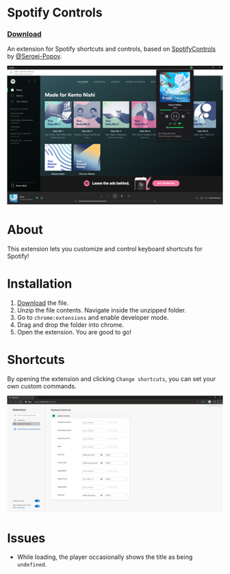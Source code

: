 # Spotify Controls
### [Download](https://github.com/KentoNishi/Spotify-Controls/archive/master.zip)
An extension for Spotify shortcuts and controls, based on [SpotifyControls](https://github.com/Sergej-Popov/SpotifyControls) by [@Sergej-Popov](https://github.com/Sergej-Popov).

![Screeenshot](images/screenshot.png)

# About
This extension lets you customize and control keyboard shortcuts for Spotify!

# Installation
1. [Download](https://github.com/KentoNishi/Spotify-Controls/archive/master.zip) the file.
2. Unzip the file contents. Navigate inside the unzipped folder.
3. Go to ``chrome:extensions`` and enable developer mode.
4. Drag and drop the folder into chrome.
5. Open the extension. You are good to go!

# Shortcuts
By opening the extension and clicking ``Change shortcuts``, you can set your own custom commands.

![Screeenshot](images/shortcuts.png)

# Issues
* While loading, the player occasionally shows the title as being ``undefined``.